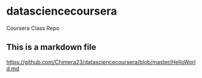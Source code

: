 datasciencecoursera
===================

Coursera Class Repo
## This is a markdown file
https://github.com/Chimera23/datasciencecoursera/blob/master/HelloWorld.md
